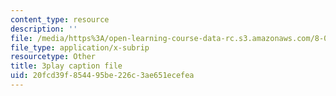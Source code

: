 ```yaml
---
content_type: resource
description: ''
file: /media/https%3A/open-learning-course-data-rc.s3.amazonaws.com/8-01sc-classical-mechanics-fall-2016/20fcd39f854495be226c3ae651ecefea_uRUAnKCyyig.srt
file_type: application/x-subrip
resourcetype: Other
title: 3play caption file
uid: 20fcd39f-8544-95be-226c-3ae651ecefea
---
```

